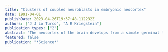 ```yaml
---
title: "Clusters of coupled neuroblasts in embryonic neocortex"
date: 1991-04-01
publishDate: 2023-04-26T19:37:48.112232Z
authors: ["J J Lo Turco", "A R Kriegstein"]
publication_types: ["2"]
abstract: "The neocortex of the brain develops from a simple germinal layer into a complex multilayer structure. To investigate cellular interactions during early neocortical development, whole-cell patch clamp recordings were made from neuroblasts in the ventricular zone of fetal rats. During early corticogenesis, neuroblasts are physiologically coupled by gap junctions into clusters of 15 to 90 cells. The coupled cells form columns within the ventricular zone and, by virtue of their membership in clusters, have low apparent membrane resistances and generate large responses to the inhibitory neurotransmitter gamma-aminobutyric acid. As neuronal migration out of the ventricular zone progresses, the number of cells within the clusters decreases. These clusters allow direct cell to cell interaction at the earliest stages of corticogenesis."
featured: false
publication: "*Science*"
---
```


